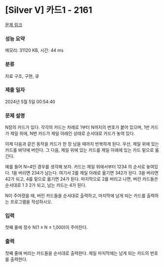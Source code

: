 # [Silver V] 카드1 - 2161 

[문제 링크](https://www.acmicpc.net/problem/2161) 

### 성능 요약

메모리: 31120 KB, 시간: 44 ms

### 분류

자료 구조, 구현, 큐

### 제출 일자

2024년 5월 5일 00:54:40

### 문제 설명

<p>N장의 카드가 있다. 각각의 카드는 차례로 1부터 N까지의 번호가 붙어 있으며, 1번 카드가 제일 위에, N번 카드가 제일 아래인 상태로 순서대로 카드가 놓여 있다.</p>

<p>이제 다음과 같은 동작을 카드가 한 장 남을 때까지 반복하게 된다. 우선, 제일 위에 있는 카드를 바닥에 버린다. 그 다음, 제일 위에 있는 카드를 제일 아래에 있는 카드 밑으로 옮긴다.</p>

<p>예를 들어 N=4인 경우를 생각해 보자. 카드는 제일 위에서부터 1234 의 순서로 놓여있다. 1을 버리면 234가 남는다. 여기서 2를 제일 아래로 옮기면 342가 된다. 3을 버리면 42가 되고, 4를 밑으로 옮기면 24가 된다. 마지막으로 2를 버리고 나면, 버린 카드들은 순서대로 1 3 2가 되고, 남는 카드는 4가 된다.</p>

<p>N이 주어졌을 때, 버린 카드들을 순서대로 출력하고, 마지막에 남게 되는 카드를 출력하는 프로그램을 작성하시오.</p>

### 입력 

 <p>첫째 줄에 정수 N(1 ≤ N ≤ 1,000)이 주어진다.</p>

### 출력 

 <p>첫째 줄에 버리는 카드들을 순서대로 출력한다. 제일 마지막에는 남게 되는 카드의 번호를 출력한다.</p>

